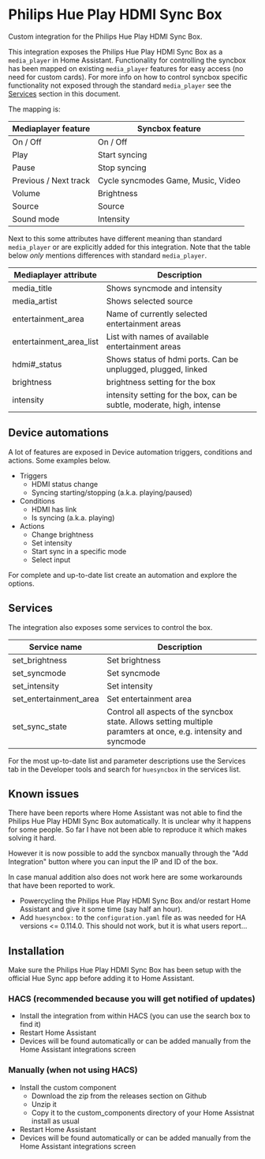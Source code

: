 # Philips Hue Play HDMI Sync Box

Custom integration for the Philips Hue Play HDMI Sync Box.

This integration exposes the Philips Hue Play HDMI Sync Box as a `media_player` in Home Assistant.
Functionality for controlling the syncbox has been mapped on existing `media_player` features for easy access (no need for custom cards).
For more info on how to control syncbox specific functionality not exposed through the standard `media_player` see the [Services](#services) section in this document.

The mapping is:

| Mediaplayer feature | Syncbox feature |
|---|---|
| On / Off  | On / Off  |
| Play  | Start syncing  |
| Pause  | Stop syncing  |
| Previous / Next track | Cycle syncmodes Game, Music, Video |
| Volume | Brightness |
| Source | Source |
| Sound mode  | Intensity  |

Next to this some attributes have different meaning than standard `media_player` or are explicitly added for this integration.
Note that the table below _only_ mentions differences with standard `media_player`.

| Mediaplayer attribute | Description |
|---|---|
| media_title | Shows syncmode and intensity |
| media_artist | Shows selected source |
| entertainment_area | Name of currently selected entertainment areas |
| entertainment_area_list | List with names of available entertainment areas |
| hdmi#_status | Shows status of hdmi ports. Can be unplugged, plugged, linked |
| brightness | brightness setting for the box |
| intensity | intensity setting for the box, can be subtle, moderate, high, intense |

## Device automations

A lot of features are exposed in Device automation triggers, conditions and actions.
Some examples below.

* Triggers
  * HDMI status change
  * Syncing starting/stopping (a.k.a. playing/paused)
* Conditions
  * HDMI has link
  * Is syncing (a.k.a. playing)
* Actions
  * Change brightness
  * Set intensity
  * Start sync in a specific mode
  * Select input

For complete and up-to-date list create an automation and explore the options.

## Services

The integration also exposes some services to control the box.

| Service name | Description |
|---|---|
| set_brightness | Set brightness |
| set_syncmode | Set syncmode |
| set_intensity | Set intensity |
| set_entertainment_area | Set entertainment area |
| set_sync_state | Control all aspects of the syncbox state. Allows setting multiple paramters at once, e.g. intensity and syncmode |

For the most up-to-date list and parameter descriptions use the Services tab in the Developer tools and search for `huesyncbox` in the services list.

## Known issues

There have been reports where Home Assistant was not able to find the Philips Hue Play HDMI Sync Box automatically.
It is unclear why it happens for some people. So far I have not been able to reproduce it which makes solving it hard.

However it is now possible to add the syncbox manually through the "Add Integration" button where you can input the IP and ID of the box.

In case manual addition also does not work here are some workarounds that have been reported to work.

* Powercycling the Philips Hue Play HDMI Sync Box and/or restart Home Assistant and give it some time (say half an hour).
* Add `huesyncbox:` to the `configuration.yaml` file as was needed for HA versions <= 0.114.0. This should not work, but it is what users report...


## Installation

Make sure the Philips Hue Play HDMI Sync Box has been setup with the official Hue Sync app before adding it to Home Assistant.

### HACS (recommended because you will get notified of updates)

* Install the integration from within HACS (you can use the search box to find it)
* Restart Home Assistant
* Devices will be found automatically or can be added manually from the Home Assistant integrations screen

### Manually (when not using HACS)

* Install the custom component
  * Download the zip from the releases section on Github
  * Unzip it
  * Copy it to the custom_components directory of your Home Assistnat install as usual
* Restart Home Assistant
* Devices will be found automatically or can be added manually from the Home Assistant integrations screen

